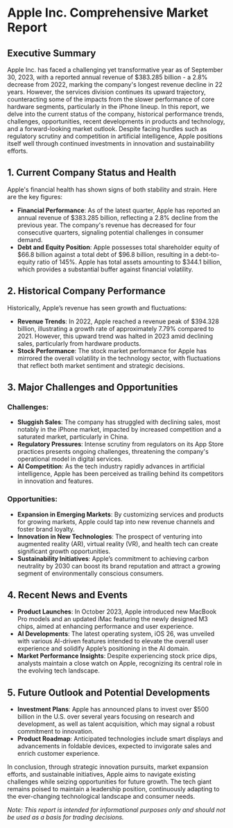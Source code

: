# Apple Inc. Comprehensive Market Report

## Executive Summary
Apple Inc. has faced a challenging yet transformative year as of September 30, 2023, with a reported annual revenue of $383.285 billion - a 2.8% decrease from 2022, marking the company's longest revenue decline in 22 years. However, the services division continues its upward trajectory, counteracting some of the impacts from the slower performance of core hardware segments, particularly in the iPhone lineup. In this report, we delve into the current status of the company, historical performance trends, challenges, opportunities, recent developments in products and technology, and a forward-looking market outlook. Despite facing hurdles such as regulatory scrutiny and competition in artificial intelligence, Apple positions itself well through continued investments in innovation and sustainability efforts.

## 1. Current Company Status and Health
Apple's financial health has shown signs of both stability and strain. Here are the key figures:

- **Financial Performance**: As of the latest quarter, Apple has reported an annual revenue of $383.285 billion, reflecting a 2.8% decline from the previous year. The company's revenue has decreased for four consecutive quarters, signaling potential challenges in consumer demand.
- **Debt and Equity Position**: Apple possesses total shareholder equity of $66.8 billion against a total debt of $96.8 billion, resulting in a debt-to-equity ratio of 145%. Apple has total assets amounting to $344.1 billion, which provides a substantial buffer against financial volatility.

## 2. Historical Company Performance
Historically, Apple’s revenue has seen growth and fluctuations:

- **Revenue Trends**: In 2022, Apple reached a revenue peak of $394.328 billion, illustrating a growth rate of approximately 7.79% compared to 2021. However, this upward trend was halted in 2023 amid declining sales, particularly from hardware products.
- **Stock Performance**: The stock market performance for Apple has mirrored the overall volatility in the technology sector, with fluctuations that reflect both market sentiment and strategic decisions.

## 3. Major Challenges and Opportunities
### Challenges:
- **Sluggish Sales**: The company has struggled with declining sales, most notably in the iPhone market, impacted by increased competition and a saturated market, particularly in China.
- **Regulatory Pressures**: Intense scrutiny from regulators on its App Store practices presents ongoing challenges, threatening the company's operational model in digital services.
- **AI Competition**: As the tech industry rapidly advances in artificial intelligence, Apple has been perceived as trailing behind its competitors in innovation and features.

### Opportunities:
- **Expansion in Emerging Markets**: By customizing services and products for growing markets, Apple could tap into new revenue channels and foster brand loyalty.
- **Innovation in New Technologies**: The prospect of venturing into augmented reality (AR), virtual reality (VR), and health tech can create significant growth opportunities.
- **Sustainability Initiatives**: Apple’s commitment to achieving carbon neutrality by 2030 can boost its brand reputation and attract a growing segment of environmentally conscious consumers.

## 4. Recent News and Events
- **Product Launches**: In October 2023, Apple introduced new MacBook Pro models and an updated iMac featuring the newly designed M3 chips, aimed at enhancing performance and user experience.
- **AI Developments**: The latest operating system, iOS 26, was unveiled with various AI-driven features intended to elevate the overall user experience and solidify Apple’s positioning in the AI domain.
- **Market Performance Insights**: Despite experiencing stock price dips, analysts maintain a close watch on Apple, recognizing its central role in the evolving tech landscape.

## 5. Future Outlook and Potential Developments
- **Investment Plans**: Apple has announced plans to invest over $500 billion in the U.S. over several years focusing on research and development, as well as talent acquisition, which may signal a robust commitment to innovation.
- **Product Roadmap**: Anticipated technologies include smart displays and advancements in foldable devices, expected to invigorate sales and enrich customer experience.

In conclusion, through strategic innovation pursuits, market expansion efforts, and sustainable initiatives, Apple aims to navigate existing challenges while seizing opportunities for future growth. The tech giant remains poised to maintain a leadership position, continuously adapting to the ever-changing technological landscape and consumer needs. 

*Note: This report is intended for informational purposes only and should not be used as a basis for trading decisions.*